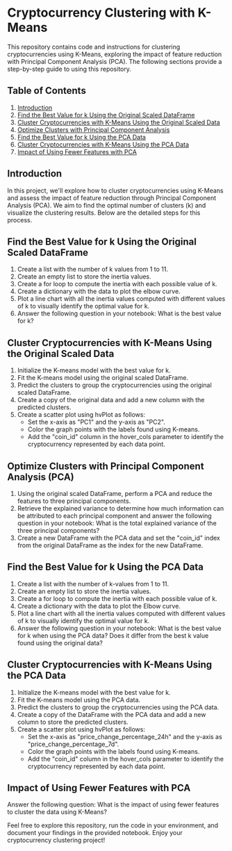 # Cryptocurrency Clustering with K-Means

This repository contains code and instructions for clustering cryptocurrencies using K-Means, exploring the impact of feature reduction with Principal Component Analysis (PCA). The following sections provide a step-by-step guide to using this repository.

## Table of Contents

1. [Introduction](#introduction)
2. [Find the Best Value for k Using the Original Scaled DataFrame](#find-best-k-original)
3. [Cluster Cryptocurrencies with K-Means Using the Original Scaled Data](#cluster-original-scaled)
4. [Optimize Clusters with Principal Component Analysis](#optimize-pca)
5. [Find the Best Value for k Using the PCA Data](#find-best-k-pca)
6. [Cluster Cryptocurrencies with K-Means Using the PCA Data](#cluster-pca)
7. [Impact of Using Fewer Features with PCA](#impact-pca)

## Introduction

In this project, we'll explore how to cluster cryptocurrencies using K-Means and assess the impact of feature reduction through Principal Component Analysis (PCA). We aim to find the optimal number of clusters (k) and visualize the clustering results. Below are the detailed steps for this process.

## Find the Best Value for k Using the Original Scaled DataFrame <a name="find-best-k-original"></a>

1. Create a list with the number of k values from 1 to 11.
2. Create an empty list to store the inertia values.
3. Create a for loop to compute the inertia with each possible value of k.
4. Create a dictionary with the data to plot the elbow curve.
5. Plot a line chart with all the inertia values computed with different values of k to visually identify the optimal value for k.
6. Answer the following question in your notebook: What is the best value for k?

## Cluster Cryptocurrencies with K-Means Using the Original Scaled Data <a name="cluster-original-scaled"></a>

1. Initialize the K-means model with the best value for k.
2. Fit the K-means model using the original scaled DataFrame.
3. Predict the clusters to group the cryptocurrencies using the original scaled DataFrame.
4. Create a copy of the original data and add a new column with the predicted clusters.
5. Create a scatter plot using hvPlot as follows:
   - Set the x-axis as "PC1" and the y-axis as "PC2".
   - Color the graph points with the labels found using K-means.
   - Add the "coin_id" column in the hover_cols parameter to identify the cryptocurrency represented by each data point.

## Optimize Clusters with Principal Component Analysis (PCA) <a name="optimize-pca"></a>

1. Using the original scaled DataFrame, perform a PCA and reduce the features to three principal components.
2. Retrieve the explained variance to determine how much information can be attributed to each principal component and answer the following question in your notebook: What is the total explained variance of the three principal components?
3. Create a new DataFrame with the PCA data and set the "coin_id" index from the original DataFrame as the index for the new DataFrame.

## Find the Best Value for k Using the PCA Data <a name="find-best-k-pca"></a>

1. Create a list with the number of k-values from 1 to 11.
2. Create an empty list to store the inertia values.
3. Create a for loop to compute the inertia with each possible value of k.
4. Create a dictionary with the data to plot the Elbow curve.
5. Plot a line chart with all the inertia values computed with different values of k to visually identify the optimal value for k.
6. Answer the following question in your notebook: What is the best value for k when using the PCA data? Does it differ from the best k value found using the original data?

## Cluster Cryptocurrencies with K-Means Using the PCA Data <a name="cluster-pca"></a>

1. Initialize the K-means model with the best value for k.
2. Fit the K-means model using the PCA data.
3. Predict the clusters to group the cryptocurrencies using the PCA data.
4. Create a copy of the DataFrame with the PCA data and add a new column to store the predicted clusters.
5. Create a scatter plot using hvPlot as follows:
   - Set the x-axis as "price_change_percentage_24h" and the y-axis as "price_change_percentage_7d".
   - Color the graph points with the labels found using K-means.
   - Add the "coin_id" column in the hover_cols parameter to identify the cryptocurrency represented by each data point.

## Impact of Using Fewer Features with PCA <a name="impact-pca"></a>

Answer the following question: What is the impact of using fewer features to cluster the data using K-Means?

Feel free to explore this repository, run the code in your environment, and document your findings in the provided notebook. Enjoy your cryptocurrency clustering project!
